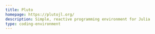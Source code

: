 ```yaml
---
title: Pluto
homepage: https://plutojl.org/
description: Simple, reactive programming environment for Julia
type: coding-environment
---
```

